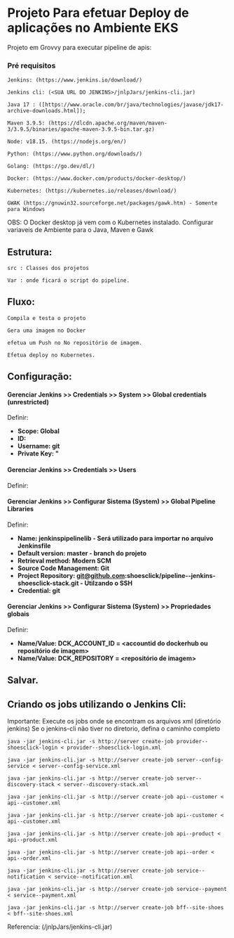 # Projeto Para efetuar Deploy de aplicações no Ambiente EKS

Projeto em Grovvy para executar pipeline de apis:

### Pré requisitos

```
Jenkins: (https://www.jenkins.io/download/)

Jenkins cli: (<SUA URL DO JENKINS>/jnlpJars/jenkins-cli.jar)

Java 17 : ([https://www.oracle.com/br/java/technologies/javase/jdk17-archive-downloads.html]);

Maven 3.9.5: (https://dlcdn.apache.org/maven/maven-3/3.9.5/binaries/apache-maven-3.9.5-bin.tar.gz)

Node: v18.15. (https://nodejs.org/en/)

Python: (https://www.python.org/downloads/)

Golang: (https://go.dev/dl/)

Docker: (https://www.docker.com/products/docker-desktop/)

Kubernetes: (https://kubernetes.io/releases/download/)

GWAK (https://gnuwin32.sourceforge.net/packages/gawk.htm) - Somente para Windows
```

OBS: O Docker desktop já vem com o Kubernetes instalado.
     Configurar variaveis de Ambiente para o Java, Maven e Gawk

## Estrutura:

```
src : Classes dos projetos
```

```
Var : onde ficará o script do pipeline.
```

## Fluxo:


```
Compila e testa o projeto

Gera uma imagem no Docker

efetua um Push no No repositório de imagem.

Efetua deploy no Kubernetes.

```

## Configuração:

#### Gerenciar Jenkins >> Credentials >> System >> Global credentials (unrestricted)

Definir:

* **Scope: Global**
* **ID: <definir um id ex: Github-dev>**
* **Username: git**
* **Private Key: <Inserir private key SSH> "**

#### Gerenciar Jenkins >> Credentials >> Users

Definir:


#### Gerenciar Jenkins >> Configurar Sistema (System) >> Global Pipeline Libraries

Definir:

* **Name: jenkinspipelinelib - Será utilizado para importar no arquivo Jenkinsfile**
* **Default version: master - branch do projeto**
* **Retrieval method: Modern SCM**
* **Source Code Management: Git**
* **Project Repository: git@github.com:shoesclick/pipeline--jenkins-shoesclick-stack.git - Utilzando o SSH**
* **Credential: git**

#### Gerenciar Jenkins >> Configurar Sistema (System) >> Propriedades globais

Definir:

* **Name/Value: DCK_ACCOUNT_ID = <accountid do dockerhub ou repositório de imagem>**
* **Name/Value: DCK_REPOSITORY = <repositório de imagem>**

## Salvar.

## Criando os jobs utilizando o Jenkins Cli:

Importante: Execute os jobs onde se encontram os arquivos xml (diretório jenkins)
            Se o jenkins-cli não tiver no diretorio, defina o caminho completo

```
java -jar jenkins-cli.jar -s http://server create-job provider--shoesclick-login < provider--shoesclick-login.xml

java -jar jenkins-cli.jar -s http://server create-job server--config-service < server--config-service.xml

java -jar jenkins-cli.jar -s http://server create-job server--discovery-stack < server--discovery-stack.xml

java -jar jenkins-cli.jar -s http://server create-job api--customer < api--customer.xml

java -jar jenkins-cli.jar -s http://server create-job api--customer < api--customer.xml

java -jar jenkins-cli.jar -s http://server create-job api--product < api--product.xml

java -jar jenkins-cli.jar -s http://server create-job api--order < api--order.xml

java -jar jenkins-cli.jar -s http://server create-job service--notification < service--notification.xml

java -jar jenkins-cli.jar -s http://server create-job service--payment < service--payment.xml

java -jar jenkins-cli.jar -s http://server create-job bff--site-shoes < bff--site-shoes.xml

```


Referencia: (<SUA URL DO JENKINS>/jnlpJars/jenkins-cli.jar)


